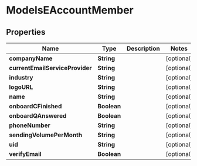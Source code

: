 
# ModelsEAccountMember

## Properties
Name | Type | Description | Notes
------------ | ------------- | ------------- | -------------
**companyName** | **String** |  |  [optional]
**currentEmailServiceProvider** | **String** |  |  [optional]
**industry** | **String** |  |  [optional]
**logoURL** | **String** |  |  [optional]
**name** | **String** |  |  [optional]
**onboardCFinished** | **Boolean** |  |  [optional]
**onboardQAnswered** | **Boolean** |  |  [optional]
**phoneNumber** | **String** |  |  [optional]
**sendingVolumePerMonth** | **String** |  |  [optional]
**uid** | **String** |  |  [optional]
**verifyEmail** | **Boolean** |  |  [optional]



